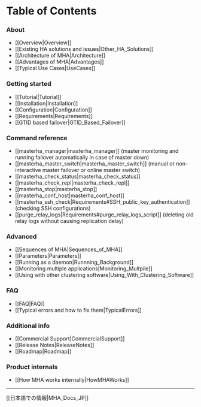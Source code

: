 # Table of Contents

### About
  * [[Overview|Overview]]
  * [[Existing HA solutions and issues|Other_HA_Solutions]]
  * [[Architecture of MHA|Architecture]]
  * [[Advantages of MHA|Advantages]]
  * [[Typical Use Cases|UseCases]]

### Getting started
  * [[Tutorial|Tutorial]]
  * [[Installation|Installation]]
  * [[Configuration|Configuration]]
  * [[Requirements|Requirements]]
  * [[GTID based failover|GTID_Based_Failover]]

### Command reference
  * [[masterha\_manager|masterha_manager]] (master monitoring and running failover automatically in case of master down)
  * [[masterha\_master\_switch|masterha_master_switch]] (manual or non-interactive master failover or online master switch)
  * [[masterha\_check\_status|masterha_check_status]]
  * [[masterha\_check\_repl|masterha_check_repl]]
  * [[masterha\_stop|masterha_stop]]
  * [[masterha\_conf\_host|masterha_conf_host]]
  * [[masterha\_ssh\_check|Requirements#SSH_public_key_authentication]] (checking SSH configurations)
  * [[purge\_relay\_logs|Requirements#purge_relay_logs_script]] (deleting old relay logs without causing replication delay)

### Advanced
  * [[Sequences of MHA|Sequences_of_MHA]]
  * [[Parameters|Parameters]]
  * [[Running as a daemon|Runnning_Background]]
  * [[Monitoring multiple applications|Monitoring_Multpile]]
  * [[Using with other clustering software|Using_With_Clustering_Software]]

### FAQ
  * [[FAQ|FAQ]]
  * [[Typical errors and how to fix them|TypicalErrors]]

### Additional info
  * [[Commercial Support|CommercialSupport]]
  * [[Release Notes|ReleaseNotes]]
  * [[Roadmap|Roadmap]]

### Product internals
  * [[How MHA works internally|HowMHAWorks]]


***

[[日本語での情報|MHA_Docs_JP]]